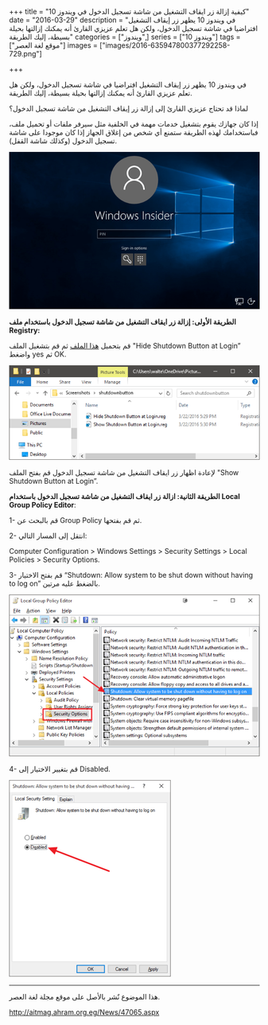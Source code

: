 +++
title = "كيفية إزالة زر ايقاف التشغيل من شاشة تسجيل الدخول في ويندوز 10"
date = "2016-03-29"
description = "في ويندوز 10 يظهر زر إيقاف التشغيل افتراضيا في شاشة تسجيل الدخول، ولكن هل تعلم عزيزي القارئ أنه يمكنك إزالتها بحيلة بسيطة، إليك الطريقة"
categories = ["ويندوز",]
series = ["ويندوز 10"]
tags = ["موقع لغة العصر"]
images = ["images/2016-635947800377292258-729.png"]

+++

في ويندوز 10 يظهر زر إيقاف التشغيل افتراضيا في شاشة تسجيل الدخول، ولكن هل تعلم عزيزي القارئ أنه يمكنك إزالتها بحيلة بسيطة، إليك الطريقة.

لماذا قد تحتاج عزيزي القارئ إلى إزالة زر إيقاف التشغيل من شاشة تسجيل الدخول؟

إذا كان جهازك يقوم بتشغيل خدمات مهمة في الخلفية مثل سيرفر ملفات أو تحميل ملف، فباستخدامك لهذه الطريقة ستمنع أي شخص من إغلاق الجهاز إذا كان موجودا على شاشة تسجيل الدخول (وكذلك شاشة القفل).

![1](images/2016-635947800377292258-729.png)


**الطريقة الأولى: إزالة زر ايقاف التشغيل من شاشة تسجيل الدخول باستخدام ملف Registry:**

 قم بتحميل [هذا الملف](http://www.howtogeek.com/wp-content/uploads/2016/03/Shutdown-Button-Hacks.zip) ثم قم بتشغيل الملف "Hide Shutdown Button at Login” واضغط yes ثم OK.

![2](images/2016-635947800487116962-711.png)

لإعادة اظهار زر ايقاف التشغيل من شاشة تسجيل الدخول قم بفتح الملف "Show Shutdown Button at Login”.

**الطريقة الثانية: ازالة زر ايقاف التشغيل من شاشة تسجيل الدخول باستخدام Local Group Policy Editor**:

1- قم بالبحث عن Group Policy ثم قم بفتحها.

2- انتقل إلى المسار التالي:

Computer Configuration > Windows Settings > Security Settings > Local Policies > Security Options.

3- قم بفتح الاختيار “Shutdown: Allow system to be shut down without having to log on” بالضغط عليه مرتين.

![3](images/2016-635947800572917512-291.png)

4- قم بتغيير الاختيار إلى Disabled.

![4](images/2016-635947800670886140-88.png)

---
هذا الموضوع نٌشر باﻷصل على موقع مجلة لغة العصر.

http://aitmag.ahram.org.eg/News/47065.aspx